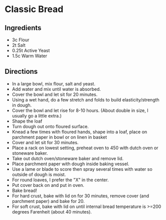 # Classic Bread
## Ingredients
- 3c Flour
- 2t Salt
- 0.25t Active Yeast
- 1.5c Warm Water
## Directions
- In a large bowl, mix flour, salt and yeast.
- Add water and mix until water is absorbed.
- Cover the bowl and let sit for 20 minutes.
- Using a wet hand, do a few stretch and folds to build elasticity/strength in dough.
- Cover the bowl and let rise for 8-10 hours. (About double in size, I usually go a little extra.)
- Shape the loaf
 - Turn dough out onto floured surface.
 - Knead a few times with floured hands, shape into a loaf, place on parchment paper in bowl or on linen in basket
 - Cover and let sit for 30 minutes.
- Place a rack on lowest setting, preheat oven to 450 with dutch oven or stoneware baker.
- Take out dutch oven/stoneware baker and remove lid.
- Place parchment paper with dough inside baking vessel.
- Use a lame or blade to score then spray several times with water so outside of dough is moist.
 - For round loaves, I prefer the "X" in the center.
- Put cover back on and put in oven.
- Bake bread!
 - For hard crust, bake with lid on for 30 minutes, remove cover (and parchment paper) and bake for 20.
 - For soft crust, bake with lid on until internal bread temperature is >=200 degrees Farenheit (about 40 minutes).
